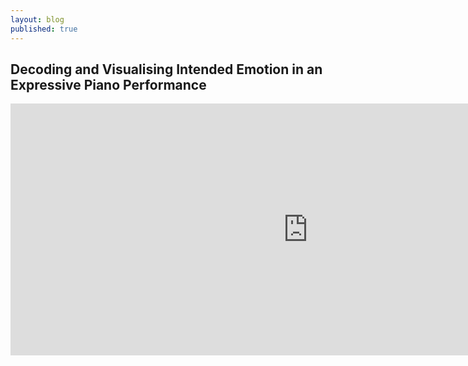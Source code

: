 ```yaml
---
layout: blog
published: true
---
```

## Decoding and Visualising Intended Emotion in an Expressive Piano Performance

<iframe width="952" height="403" src="https://www.youtube.com/embed/oPFpjvvF2_A" title="Decoding and Visualising Intended Emotion in an Expressive Piano Performance" frameborder="0" allow="accelerometer; autoplay; clipboard-write; encrypted-media; gyroscope; picture-in-picture" allowfullscreen></iframe>